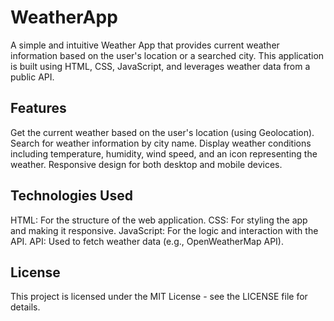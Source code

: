 # WeatherApp
A simple and intuitive Weather App that provides current weather information based on the user's location or a searched city. This application is built using HTML, CSS, JavaScript, and leverages weather data from a public API.

## Features
Get the current weather based on the user's location (using Geolocation).
Search for weather information by city name.
Display weather conditions including temperature, humidity, wind speed, and an icon representing the weather.
Responsive design for both desktop and mobile devices.

## Technologies Used
HTML: For the structure of the web application.
CSS: For styling the app and making it responsive.
JavaScript: For the logic and interaction with the API.
API: Used to fetch weather data (e.g., OpenWeatherMap API).

## License
This project is licensed under the MIT License - see the LICENSE file for details.
